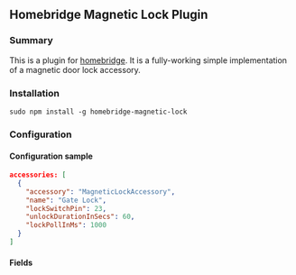 ## Homebridge Magnetic Lock Plugin

### Summary
This is a plugin for [homebridge](https://github.com/nfarina/homebridge). It is a fully-working
simple implementation of a magnetic door lock accessory.

### Installation
```
sudo npm install -g homebridge-magnetic-lock
```

### Configuration

#### Configuration sample
```json
accessories: [
  {
    "accessory": "MagneticLockAccessory",
    "name": "Gate Lock",
    "lockSwitchPin": 23,
    "unlockDurationInSecs": 60,
    "lockPollInMs": 1000
  }
]
```
#### Fields

